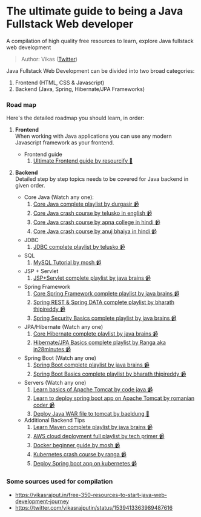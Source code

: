 # The ultimate guide to being a Java Fullstack Web developer

A compilation of high quality free resources to learn, explore Java fullstack web development  

> Author: Vikas ([Twitter](https://twitter.com/vikasrajputin))

Java Fullstack Web Development can be divided into two broad categories:

1. Frontend (HTML, CSS & Javascript)
2. Backend (Java, Spring, Hibernate/JPA Frameworks)

### Road map
Here's the detailed roadmap you should learn, in order:  

1. __Frontend__  
   When working with Java applications you can use any modern Javascript framework as your frontend.
   - Frontend guide
     1. [Ultimate Frontend guide by resourcify 📃](https://resourcify.me/#/guides/web-frontend-ultimate?id=the-ultimate-guide-to-being-a-frontend-developer)
   
2. __Backend__  
   Detailed step by step topics needs to be covered for Java backend in given order.
   - Core Java (Watch any one):
     1. [Core Java complete playlist by durgasir 📹](https://www.youtube.com/watch?v=Dxpdo9BUGss&list=PLYPjPMiw3_YsVockWfuuhoP86YPDUXp4f)
     2. [Core Java crash course by telusko in english 📹](https://www.youtube.com/watch?v=8cm1x4bC610)
     3. [Core Java crash course by apna college in hindi 📹](https://www.youtube.com/watch?v=UmnCZ7-9yDY)
     4. [Core Java crash course by anuj bhaiya in hindi 📹](https://www.youtube.com/watch?v=aQatrXw0njs)
   - JDBC
     1. [JDBC complete playlist by telusko 📹](https://www.youtube.com/playlist?list=PLsyeobzWxl7rU7Jz3zDRpqB-EODzBbHOI)
   - SQL
     1. [MySQL Tutorial by mosh 📹](https://www.youtube.com/watch?v=7S_tz1z_5bA)
   - JSP + Servlet
     1. [JSP+Servlet complete playlist by java brains 📹](https://www.youtube.com/playlist?list=PLE0F6C1917A427E96)
   - Spring Framework
     1. [Core Spring Framework complete playlist by java brains 📹](https://www.youtube.com/watch?v=GB8k2-Egfv0&list=PLC97BDEFDCDD169D7)
     2. [Spring REST & Spring DATA complete playlist by bharath thipireddy 📹](https://www.youtube.com/watch?v=GwYUjzPrQTM&list=PLSg8jHkYTg9EZSG9x5Roe0A_ixnjCYiWN)
     3. [Spring Security Basics complete playlist by java brains 📹](https://www.youtube.com/watch?v=sm-8qfMWEV8&list=PLqq-6Pq4lTTYTEooakHchTGglSvkZAjnE)
   - JPA/Hibernate (Watch any one)
     1. [Core Hibernate complete playlist by java brains 📹](https://www.youtube.com/watch?v=Yv2xctJxE-w&list=PL4AFF701184976B25)
     2. [Hibernate/JPA Basics complete playlist by Ranga aka in28minutes 📹](https://www.youtube.com/watch?v=MaI0_XdpdP8)
   - Spring Boot (Watch any one)
     1. [Spring Boot complete playlist by java brains 📹](https://www.youtube.com/watch?v=msXL2oDexqw&list=PLqq-6Pq4lTTbx8p2oCgcAQGQyqN8XeA1x)
     2. [Spring Boot Basics complete playlist by bharath thipireddy 📹](https://www.youtube.com/watch?v=1GXNt3MR1AU&list=PLSg8jHkYTg9Eo994VmdSKDJs9ZhG5Wc57)
   - Servers (Watch any one)
     1. [Learn basics of Apache Tomcat by code java 📹](https://www.youtube.com/watch?v=u_InEBgRVcc)
     2. [Learn to deploy spring boot app on Apache Tomcat by romanian coder 📹](https://www.youtube.com/watch?v=05EKZ9Xmfws)
     3. [Deploy Java WAR file to tomcat by baeldung 📃](https://www.baeldung.com/tomcat-deploy-war)
   - Additional Backend Tips
     1. [Learn Maven complete playlist by java brains 📹](https://www.youtube.com/playlist?list=PL92E89440B7BFD0F6)
     2. [AWS cloud deployment full playlist by tech primer 📹](https://www.youtube.com/watch?v=7xvf38lClY8&list=PLVz2XdJiJQxxurKT1Dqz6rmiMuZNdClqv)
     3. [Docker beginner guide by mosh 📹](https://www.youtube.com/watch?v=pTFZFxd4hOI)
     4. [Kubernetes crash course by ranga 📹](https://www.youtube.com/watch?v=rTNR7vDQDD8)
     5. [Deploy Spring boot app on kubernetes 📹](https://www.youtube.com/watch?v=EZolJ4lNiYc)

### Some sources used for compilation

- https://vikasrajput.in/free-350-resources-to-start-java-web-development-journey
- https://twitter.com/vikasrajputin/status/1539413363989487616
